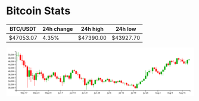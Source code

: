 # Bitcoin Stats

BTC/USDT|24h change|24h high|24h low|
|---|---|---|---|
|$47053.07|4.35%|$47390.00|$43927.70|

<img src="./chart.svg">
